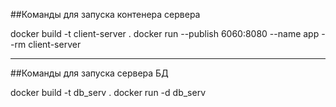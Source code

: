 ##Команды для запуска контенера сервера


docker build -t client-server .
docker run --publish 6060:8080 --name app --rm client-server

---

##Команды для запуска сервера БД

docker build -t db_serv .
docker run -d db_serv
